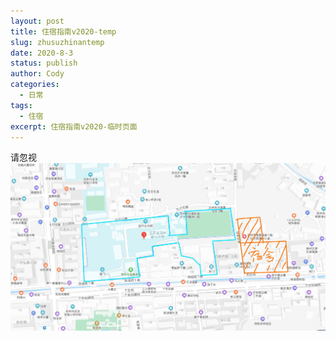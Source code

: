 ```yaml
---
layout: post
title: 住宿指南v2020-temp
slug: zhusuzhinantemp
date: 2020-8-3
status: publish
author: Cody
categories: 
  - 日常
tags:
  - 住宿
excerpt: 住宿指南v2020-临时页面
---
```

请忽视
![地理位置](./images/sushe001.jpg)
